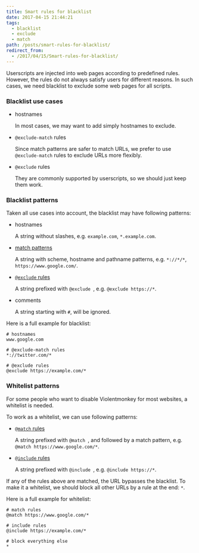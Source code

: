 ```yaml
---
title: Smart rules for blacklist
date: 2017-04-15 21:44:21
tags:
  - blacklist
  - exclude
  - match
path: /posts/smart-rules-for-blacklist/
redirect_from:
  - /2017/04/15/Smart-rules-for-blacklist/
---
```


Userscripts are injected into web pages according to predefined rules. However, the rules do not always satisfy users for different reasons. In such cases, we need blacklist to exclude some web pages for all scripts.

### Blacklist use cases

- hostnames

  In most cases, we may want to add simply hostnames to exclude.

- `@exclude-match` rules

  Since match patterns are safer to match URLs, we prefer to use `@exclude-match` rules to exclude URLs more flexibly.

- `@exclude` rules

  They are commonly supported by userscripts, so we should just keep them work.

### Blacklist patterns

Taken all use cases into account, the blacklist may have following patterns:

- hostnames

  A string without slashes, e.g. `example.com`, `*.example.com`.

- [match patterns](https://developer.chrome.com/extensions/match_patterns)

  A string with scheme, hostname and pathname patterns, e.g. `*://*/*`, `https://www.google.com/`.

- [`@exclude` rules](https://wiki.greasespot.net/Include_and_exclude_rules)

  A string prefixed with `@exclude `, e.g. `@exclude https://*`.

- comments

  A string starting with `#`, will be ignored.

Here is a full example for blacklist:

```
# hostnames
www.google.com

# @exclude-match rules
*://twitter.com/*

# @exclude rules
@exclude https://example.com/*
```

### Whitelist patterns

For some people who want to disable Violentmonkey for most websites, a whitelist is needed.

To work as a whitelist, we can use following patterns:

- [`@match` rules](https://developer.chrome.com/extensions/match_patterns)

  A string prefixed with `@match `, and followed by a match pattern, e.g. `@match https://www.google.com/*`.

- [`@include` rules](https://wiki.greasespot.net/Include_and_exclude_rules)

  A string prefixed with `@include `, e.g. `@include https://*`.

If any of the rules above are matched, the URL bypasses the blacklist.
To make it a whitelist, we should block all other URLs by a rule at the end: `*`.

Here is a full example for whitelist:

```
# match rules
@match https://www.google.com/*

# include rules
@include https://example.com/*

# block everything else
*
```
